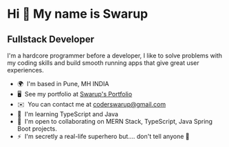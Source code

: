 Hi 👋 My name is Swarup
=======================

Fullstack Developer
-------------------

I'm a hardcore programmer before a developer, I like to solve problems with my coding skills and build smooth running apps that give great user experiences.

* 🌍  I'm based in Pune, MH INDIA
* 🖥️  See my portfolio at [Swarup's Portfolio](http://swarup-portfolio.netlify.app)
* ✉️  You can contact me at [coderswarup@gmail.com](mailto:coderswarup@gmail.com)
* 🧠  I'm learning TypeScript and Java
* 🤝  I'm open to collaborating on MERN Stack, TypeScript, Java Spring Boot projects.
* ⚡  I'm secretly a real-life superhero but.... don't tell anyone 🤫

